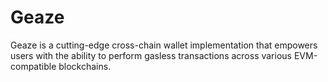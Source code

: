 # Geaze
Geaze is a cutting-edge cross-chain wallet implementation that empowers users with the ability to perform gasless transactions across various EVM-compatible blockchains.
